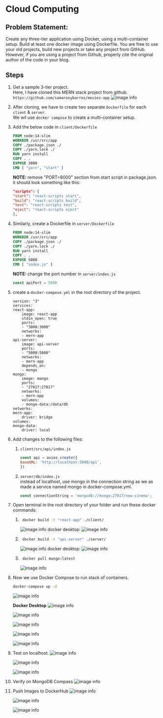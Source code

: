 # Cloud Computing

## Problem Statement:
Create any three-tier application using Docker, using a multi-container setup. Build at least one docker image using Dockerfile. You are free to use your old projects, build new projects or take any project from GitHub. However, if you are using a project from Github, properly cite the original author of the code in your blog. 

## Steps 

1. Get a sample 3-tier project. <br>
    Here, I have cloned this MERN stack project from github.
    ``` https://github.com/samaronybarros/movies-app ```
    ![image info](./ss/1.png)

2. After cloning, we have to create two separate ``` Dockerfile ``` for each ``` client ``` & ``` server ```. <br>
We wil use ``` docker compose ``` to create a multi-container setup.

3. Add the below code in ``` client/Dockerfile ```
    ```Dockerfile 
    FROM node:14-slim
    WORKDIR /usr/src/app 
    COPY ./package.json ./ 
    COPY ./yarn.lock ./ 
    RUN yarn install 
    COPY . . 
    EXPOSE 3000 
    CMD [ "yarn", "start" ] 
    ```
    <b>NOTE:</b> remove "PORT=8000" section from start script in package.json. <br>
    it should look something like this:
    ```json
    "scripts": {
    "start": "react-scripts start",
    "build": "react-scripts build",
    "test": "react-scripts test",
    "eject": "react-scripts eject"
    },
    ```

4. Similarly, create a Dockerfile in ``` server/Dockerfile ``` 
    ```Dockerfile 
    FROM node:14-slim
    WORKDIR /usr/src/app
    COPY ./package.json ./
    COPY ./yarn.lock ./
    RUN yarn install
    COPY . .
    EXPOSE 5000
    CMD [ "index.js" ] 
    ```
    <b>NOTE:</b> change the port number in ``` server/index.js ```
    ```js
    const apiPort = 5000
    ```

5. create a ``` docker-compose.yml ``` in the root directory of the project.
    ```docker
    version: "3"
    services:
    react-app:
        image: react-app
        stdin_open: true
        ports: 
        - "3000:3000"
        networks:
        - mern-app
    api-server:
        image: api-server
        ports:
        - "5000:5000"
        networks:
        - mern-app
        depends_on:
        - mongo
    mongo:
        image: mongo
        ports:
        - "27017:27017"
        networks:
        - mern-app
        volumes:
        - mongo-data:/data/db
    networks:
    mern-app:
        driver: bridge
    volumes:
    mongo-data:
        driver: local
    ```

6. Add changes to the following files:
    1. ``` client/src/api/index.js ```
        ```js
        const api = axios.create({
        baseURL: 'http://localhost:5000/api',
        })
        ```
    2. ``` server/db/index.js ``` <br>
        instead of localhost, use mongo in the connection string as we as made a service named mongo in docker-compose.yml.
        ```js
        const connectionString = 'mongodb://mongo:27017/new-cinema';
        ```

7. Open terminal in the root directory of your folder and run these docker commands: <br>
    1. ```bash 
        docker build -t "react-app" ./client/ 
        ```
        ![image info](./ss/2.png)
        docker desktop:
        ![image info](./ss/3.png)

    2. ```bash
        docker build -t "api-server" ./server/  
        ```
        ![image info](./ss/4.png)
        docker desktop:
        ![image info](./ss/5.png)

    3. ```bash
        docker pull mongo:latest
        ```
        ![image info](./ss/6.png)

8. Now we use Docker Compose to run stack of containers.
    ```bash
    docker-compose up -d
    ```
    ![image info](./ss/7.png)<br>

    <b>Docker Desktop</b>
    ![image info](./ss/8.png)

    ![image info](./ss/9.png)

    ![image info](./ss/10.png)

    ![image info](./ss/11.png)

    ![image info](./ss/12.png)

9. Test on localhost.
    ![image info](./ss/13.png)

    ![image info](./ss/14.png)

    ![image info](./ss/15.png)

10. Verify on MongoDB Compass
    ![image info](./ss/16.png)

11. Push Images to DockerHub
    ![image info](./ss/17.png)

    ![image info](./ss/18.png)

    ![image info](./ss/19.png)